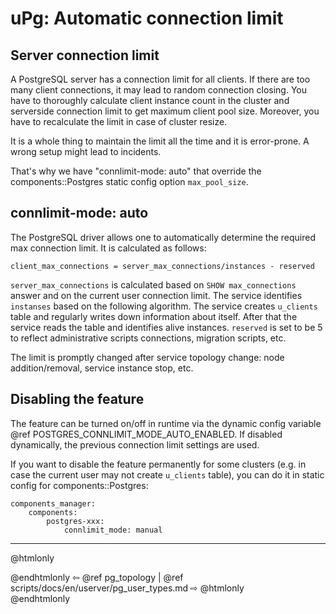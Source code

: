 # uPg: Automatic connection limit

## Server connection limit

A PostgreSQL server has a connection limit for all clients.
If there are too many client connections, it may lead to random connection closing.
You have to thoroughly calculate client instance count in the cluster and
serverside connection limit to get maximum client pool size.
Moreover, you have to recalculate the limit in case of cluster resize.

It is a whole thing to maintain the limit all the time and it is error-prone.
A wrong setup might lead to incidents.

That's why we have "connlimit-mode: auto" that override the components::Postgres
static config option `max_pool_size`.

## connlimit-mode: auto

The PostgreSQL driver allows one to automatically determine the required max
connection limit. It is calculated as follows:

```
client_max_connections = server_max_connections/instances - reserved
```

`server_max_connections` is calculated based on `SHOW max_connections` answer and
on the current user connection limit.
The service identifies `instanses` based on the following algorithm.
The service creates `u_clients` table and regularly writes down information about
itself. After that the service reads the table and identifies alive instances.
`reserved` is set to be 5 to reflect administrative scripts connections,
migration scripts, etc.

The limit is promptly changed after service topology change: node
addition/removal, service instance stop, etc.

## Disabling the feature

The feature can be turned on/off in runtime via the dynamic config variable
@ref POSTGRES_CONNLIMIT_MODE_AUTO_ENABLED. If disabled dynamically, the previous
connection limit settings are used.

If you want to disable the feature permanently for some clusters (e.g. in case
the current user may not create `u_clients` table), you can do it in static config
for components::Postgres:

```
components_manager:
    components:
        postgres-xxx:
            connlimit_mode: manual
```

----------

@htmlonly <div class="bottom-nav"> @endhtmlonly
⇦ @ref pg_topology | @ref scripts/docs/en/userver/pg_user_types.md ⇨
@htmlonly </div> @endhtmlonly
